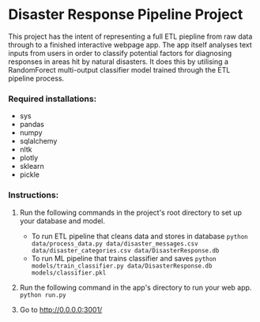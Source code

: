 # Disaster Response Pipeline Project
This project has the intent of representing a full ETL piepline from raw data through to a finished interactive webpage app. The app itself analyses text inputs from users in order to classify potential factors for diagnosing responses in areas hit by natural disasters. It does this by utilising a RandomForect multi-output classifier model trained through the ETL pipeline process.

### Required installations:
- sys
- pandas
- numpy
- sqlalchemy
- nltk
- plotly
- sklearn
- pickle

### Instructions:
1. Run the following commands in the project's root directory to set up your database and model.

    - To run ETL pipeline that cleans data and stores in database
        `python data/process_data.py data/disaster_messages.csv data/disaster_categories.csv data/DisasterResponse.db`
    - To run ML pipeline that trains classifier and saves
        `python models/train_classifier.py data/DisasterResponse.db models/classifier.pkl`

2. Run the following command in the app's directory to run your web app.
    `python run.py`

3. Go to http://0.0.0.0:3001/
